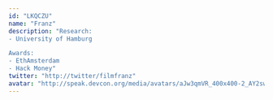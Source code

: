 ```yaml
---
id: "LKQCZU"
name: "Franz"
description: "Research:
- University of Hamburg

Awards:
- EthAmsterdam
- Hack Money"
twitter: "http://twitter/filmfranz"
avatar: "http://speak.devcon.org/media/avatars/aJw3qmVR_400x400-2_AY2swoh.jpg"
---
```

